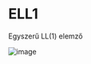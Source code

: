# ELL1

Egyszerű LL(1) elemző

![image](https://user-images.githubusercontent.com/74590556/158646748-386b745c-aec6-4f6d-9120-0a0d2833c25e.png)